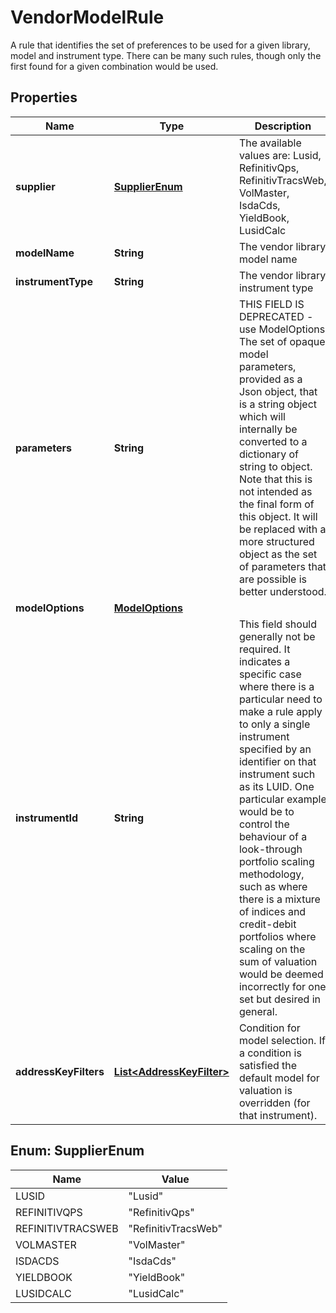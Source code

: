 

# VendorModelRule

A rule that identifies the set of preferences to be used for a given library, model and instrument type.  There can be many such rules, though only the first found for a given combination would be used.

## Properties

| Name | Type | Description | Notes |
|------------ | ------------- | ------------- | -------------|
|**supplier** | [**SupplierEnum**](#SupplierEnum) | The available values are: Lusid, RefinitivQps, RefinitivTracsWeb, VolMaster, IsdaCds, YieldBook, LusidCalc |  |
|**modelName** | **String** | The vendor library model name |  |
|**instrumentType** | **String** | The vendor library instrument type |  |
|**parameters** | **String** | THIS FIELD IS DEPRECATED - use ModelOptions  The set of opaque model parameters, provided as a Json object, that is a string object which will internally be converted to a dictionary of string to object.  Note that this is not intended as the final form of this object. It will be replaced with a more structured object as the set of parameters that are possible is  better understood. |  [optional] |
|**modelOptions** | [**ModelOptions**](ModelOptions.md) |  |  [optional] |
|**instrumentId** | **String** | This field should generally not be required. It indicates a specific case where there is a particular need to make a rule apply to only a single instrument  specified by an identifier on that instrument such as its LUID. One particular example would be to control the behaviour of a look-through portfolio scaling  methodology, such as where there is a mixture of indices and credit-debit portfolios where scaling on the sum of valuation would be deemed incorrectly for one  set but desired in general. |  [optional] |
|**addressKeyFilters** | [**List&lt;AddressKeyFilter&gt;**](AddressKeyFilter.md) | Condition for model selection. If a condition is satisfied the default model for valuation is overridden (for that instrument). |  [optional] |



## Enum: SupplierEnum

| Name | Value |
|---- | -----|
| LUSID | &quot;Lusid&quot; |
| REFINITIVQPS | &quot;RefinitivQps&quot; |
| REFINITIVTRACSWEB | &quot;RefinitivTracsWeb&quot; |
| VOLMASTER | &quot;VolMaster&quot; |
| ISDACDS | &quot;IsdaCds&quot; |
| YIELDBOOK | &quot;YieldBook&quot; |
| LUSIDCALC | &quot;LusidCalc&quot; |



